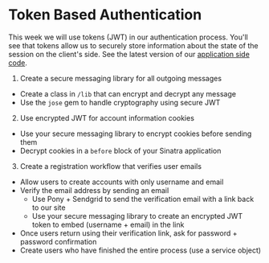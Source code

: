 # Token Based Authentication

This week we will use tokens (JWT) in our authentication process. You'll see that tokens allow us to securely store information about the state of the session on the client's side. See the latest version of our [application side code](https://github.com/ISS-Security/configshare-app/tree/2-token_authentication).

1. Create a secure messaging library for all outgoing messages
  - Create a class in `/lib` that can encrypt and decrypt any message
  - Use the `jose` gem to handle cryptography using secure JWT
2. Use encrypted JWT for account information cookies
  - Use your secure messaging library to encrypt cookies before sending them
  - Decrypt cookies in a `before` block of your Sinatra application
3. Create a registration workflow that verifies user emails
  - Allow users to create accounts with only username and email
  - Verify the email address by sending an email
    - Use Pony + Sendgrid to send the verification email with a link back to our site
    - Use your secure messaging library to create an encrypted JWT token to embed (username + email) in the link
  - Once users return using their verification link, ask for password + password confirmation
  - Create users who have finished the entire process (use a service object)
